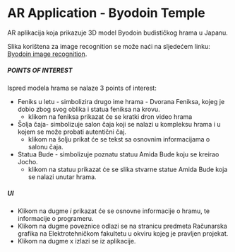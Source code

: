 # AR Application - Byodoin Temple

AR aplikacija koja prikazuje 3D model Byodoin budističkog hrama u Japanu.

Slika korištena za image recognition se može naći na sljedećem linku:
[Byodoin image recognition](https://upload.wikimedia.org/wikipedia/commons/thumb/6/69/Phoenix_Hall%2C_Byodo-in%2C_November_2016_-01.jpg/1199px-Phoenix_Hall%2C_Byodo-in%2C_November_2016_-01.jpg).

##### POINTS OF INTEREST

Ispred modela hrama se nalaze 3 points of interest:
* Feniks u letu - simbolizira drugo ime hrama - Dvorana Feniksa, kojeg je dobio zbog svog oblika i statua feniksa na krovu.
    * klikom na feniksa prikazat će se kratki dron video hrama 
* Šolja čaja- simbolizuje salon čaja koji se nalazi u kompleksu hrama i u kojem se može probati autentični čaj.
    * klikom na šolju prikat će se tekst sa osnovnim informacijama o salonu čaja.
* Statua Bude - simbolizuje poznatu statuu Amida Bude koju se kreirao Jocho.
    * klikom na statuu prikazat će se slika stvarne statue Amida Bude koja se nalazi unutar hrama.

##### UI

* Klikom na dugme _i_ prikazat će se osnovne informacije o hramu, te informacije o programeru.
* Klikom na dugme poveznice odlazi se na stranicu predmeta Računarska grafika na Elektrotehničkom fakultetu u okviru kojeg je pravljen projekat.
* Klikom na dugme x izlazi se iz aplikacije.
